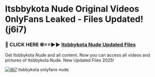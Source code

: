# Itsbbykota Nude Original Videos 0nlyFans Leaked - Files Updated! (j6i7)

<h3>🔴 CLICK HERE 🌐==►► <a href="https://tinyurl.com/4mcuefdz" rel="nofollow">Itsbbykota Nude Updated Files</a></h3>

Get Itsbbykota Nude and all content. Now you can access all videos and pictures of Itsbbykota Nude. New Updated Files 2025!

[![j6i7](https://i.imgur.com/StAQSOY.gif)](https://tinyurl.com/4mcuefdz)
itsbbykota onlyfans nude